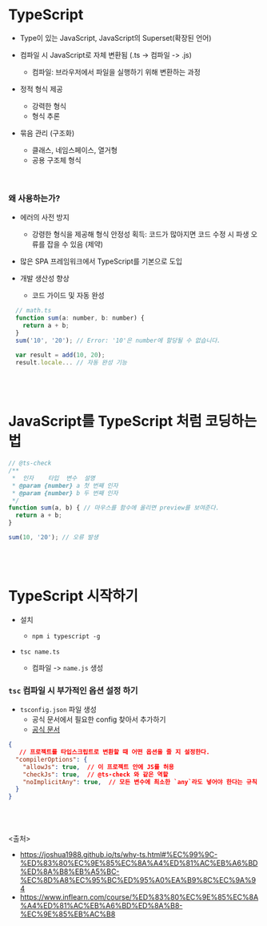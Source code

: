 # TypeScript
- Type이 있는 JavaScript, JavaScript의 Superset(확장된 언어)
- 컴파일 시 JavaScript로 자체 변환됨 (.ts -> 컴파일 -> .js)
  - 컴파일: 브라우저에서 파일을 실행하기 위해 변환하는 과정

- 정적 형식 제공
  - 강력한 형식
  - 형식 추론

- 묶음 관리 (구조화)
  - 클래스, 네임스페이스, 열거형
  - 공용 구조체 형식
<br>

### 왜 사용하는가?
- 에러의 사전 방지
  - 강령한 형식을 제공해 형식 안정성 획득: 코드가 많아지면 코드 수정 시 파생 오류를 잡을 수 있음 (제약)

- 많은 SPA 프레임워크에서 TypeScript를 기본으로 도입

- 개발 생산성 향상
  - 코드 가이드 및 자동 완성

```js
  // math.ts
  function sum(a: number, b: number) {
    return a + b;
  }
  sum('10', '20'); // Error: '10'은 number에 할당될 수 없습니다.
  
  var result = add(10, 20);
  result.locale... // 자동 완성 기능
```

<br><br>

# JavaScript를 TypeScript 처럼 코딩하는 법

```js
// @ts-check
/**
 *  인자    타입  변수  설명
 * @param {number} a 첫 번째 인자
 * @param {number} b 두 번째 인자
 */
function sum(a, b) { // 마우스를 함수에 올리면 preview를 보여준다.
  return a + b;
}

sum(10, '20'); // 오류 발생
```

<br><br>

# TypeScript 시작하기
- 설치
  - `npm i typescript -g`

- `tsc name.ts`
  - 컴파일 -> `name.js` 생성

### `tsc` 컴파일 시 부가적인 옵션 설정 하기
- `tsconfig.json` 파일 생성
  - 공식 문서에서 필요한 config 찾아서 추가하기
  - [공식 문서](https://www.typescriptlang.org/)
  
```json
{
   // 프로젝트를 타입스크립트로 변환할 때 어떤 옵션을 줄 지 설정한다.
  "compilerOptions": {
    "allowJs": true,  // 이 프로젝트 안에 JS를 허용
    "checkJs": true,  // @ts-check 와 같은 역할
    "noImplicitAny": true,  // 모든 변수에 최소한 `any`라도 넣어야 한다는 규칙
  }
}
```


<br><br><br>
<출처>
- https://joshua1988.github.io/ts/why-ts.html#%EC%99%9C-%ED%83%80%EC%9E%85%EC%8A%A4%ED%81%AC%EB%A6%BD%ED%8A%B8%EB%A5%BC-%EC%8D%A8%EC%95%BC%ED%95%A0%EA%B9%8C%EC%9A%94
- https://www.inflearn.com/course/%ED%83%80%EC%9E%85%EC%8A%A4%ED%81%AC%EB%A6%BD%ED%8A%B8-%EC%9E%85%EB%AC%B8
